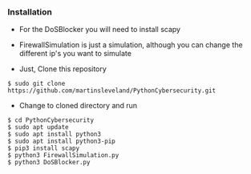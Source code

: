 ### Installation


- For the DoSBlocker you will need to install scapy

- FirewallSimulation is just a simulation, although you can change the different ip's you want to simulate



- Just, Clone this repository
```
$ sudo git clone https://github.com/martinsleveland/PythonCybersecurity.git
```

- Change to cloned directory and run
```
$ cd PythonCybersecurity
$ sudo apt update
$ sudo apt install python3
$ sudo apt install python3-pip
$ pip3 install scapy
$ python3 FirewallSimulation.py
$ python3 DoSBlocker.py
```
